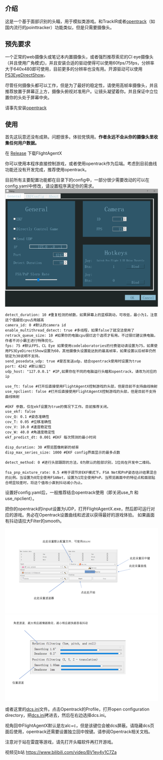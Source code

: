 ## 介绍
这是一个基于面部识别的头瞄，用于模拟类游戏。和TrackIR或者[opentrack](https://github.com/opentrack/opentrack)（如国内流行的pointtracker）功能类似，但是只需要摄像头。

## 预先要求
一个正常的web摄像头或笔记本内置摄像头，或者强烈推荐索尼的Cl eye摄像头（并且使用广角模式)，并且安装合适的驱动使得可以使用60fps/75fps，分辨率大于640x480即可使用，目前更多的分辨率也没有用。开源驱动可以使用[PS3EyeDirectShow](https://github.com/jkevin/PS3EyeDirectShow)。

尽管任何摄像头都可以工作，但是为了最好的稳定性，请使用高帧率摄像头，并且推荐放置于屏幕正上方，摄像头俯视对准用户。让镜头凝望着你。并且保证中立位置你的头处于屏幕中央。

请事先安装[opentrack](https://github.com/opentrack/opentrack)

## 使用
首先这玩意还没有成熟，问题很多。体验党慎用。**作者永远不会从你的摄像头里收集任何用户数据。**

在 [Release](https://github.com/xuhao1/FlightAgentX/releases) 下载FlightAgentX

你可以使用本程序直接控制游戏，或者使用opentrack作为后端。考虑到目前曲线功能还没有开发完成，推荐使用opentrack。

目前所有主要配置功能都在目录下的config中，一部分很少需要改动的可以在config.yaml中修改，请设置程序满足你的需求。
![c1](./config.PNG)

```
detect_duration: 10 #重复检测的帧数，如果屏幕上的蓝框跳动，可改低，最小为1，注意这个值越低cpu占用越高
camera_id: 0 #默认的camera id
enable_multithread_detect: true #多线程，如果false了就没法使用了
retrack_queue_size: 10 #如果你的电脑cpu很烂这个选项才有用。不过很烂建议换电脑，作者不对小霸王进行特殊优化。
fps: 75 #默认FPS，CL Eye 如果使用codelaboratories的付费驱动请设置为75，如果使用PS3EyeDirectShow设置为60，其他摄像头设置能达到的最高帧率，如果设置以后帧率仍然锁定为30说明不支持。
send_posedata_udp: true #是否发送udp，结合opentrack使用时设置为true
port: 4242 #默认端口
udp_host: "127.0.0.1" #IP,如果你在不同的电脑运行头瞄和opentrack，请改为对应的ip

use_ft: false #打开后直接使用FlightAgentX控制游戏的头部，但是目前不支持曲线映射
use_npclient: false #打开后直接使用FlightAgentX控制游戏的头部，但是目前不支持曲线映射

#EKF 参数，仅在ekf设置为true的情况下工作。目前推荐关闭。
use_ekf: false
cov_Q: 0.1 #姿态准确性 
cov_T: 0.05 #位移准确性
cov_V: 10.0 #速度稳定性
cov_W: 40.0 #角速度稳定性
ekf_predict_dt: 0.001 #EKF 每次预测的最小时间

disp_duration: 30 #预览图像刷新的帧率
disp_max_series_size: 1000 #EKF config界面显示的最多点数

detect_method: 0 #进行头部跟踪的方法，0为默认的脸部识别，1位尚在开发中二维码。

fsa_pnp_mixture_rate: 0.5 #用于调节非EKF模式下。FSA Net和PnP姿态估计结果混合的比例。当设置为0完全使用FSANet，设置为1完全使用PnP。当预览画面中的特征点和面部贴合明显较差时，将这个值改小直到抖动减小为止。
```

设置好config.yaml后，一般推荐结合opentrack使用（即关闭use_ft 和use_npclient）。

把你的opentrack的input设置为UDP，打开FlightAgentX.exe，然后即可运行对应的游戏。务必在Opentrack设置曲线和滤波以获得最好的游戏体验。
如果画面有抖动请拉大Filter的smooth。

![c1](./opentracker_config.PNG)
![c2](./opentracker_config2.PNG)

或者这里的[dcs.ini](./docs/dcs.ini)文件。点击Opentrack的Profile，打开open configuration directory，把[dcs.ini](./docs/dcs.ini)拷进去，然后在右边选择dcs.ini。

视角回中FlightAgentX默认是左alc+c，但是该键位会被dcs屏蔽。请隐藏dcs页面后使用，opentrack还需要设置独立回中按键。请参阅Opentrack相关文档。

注意对于站在雷霆等游戏，请先打开头瞄软件再打开游戏。

视频见b站 https://www.bilibili.com/video/BV1ey4y1C7Za